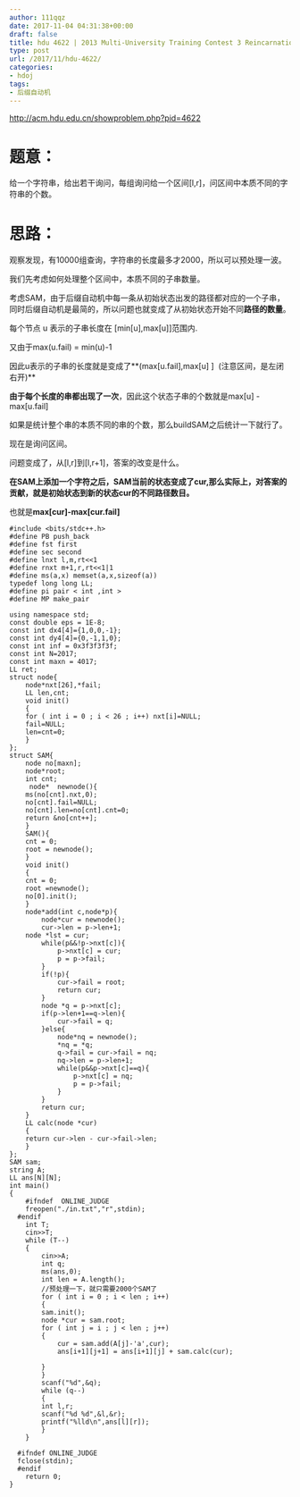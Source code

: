 ```yaml
---
author: 111qqz
date: 2017-11-04 04:31:38+00:00
draft: false
title: hdu 4622 | 2013 Multi-University Training Contest 3 Reincarnation (后缀自动机)
type: post
url: /2017/11/hdu-4622/
categories:
- hdoj
tags:
- 后缀自动机
---
```


http://acm.hdu.edu.cn/showproblem.php?pid=4622



# 题意：



给一个字符串，给出若干询问，每组询问给一个区间[l,r]，问区间中本质不同的字符串的个数。



# 思路：



观察发现，有10000组查询，字符串的长度最多才2000，所以可以预处理一波。

我们先考虑如何处理整个区间中，本质不同的子串数量。

考虑SAM，由于后缀自动机中每一条从初始状态出发的路径都对应的一个子串，同时后缀自动机是最简的，所以问题也就变成了从初始状态开始不同**路径的数量**。

每个节点 u 表示的子串长度在 [min[u],max[u]]范围内.

又由于max(u.fail) = min(u)-1

因此u表示的子串的长度就是变成了**(max[u.fail],max[u] ]  (注意区间，是左闭右开)**

**由于每个长度的串都出现了一次**，因此这个状态子串的个数就是max[u] - max[u.fail]

如果是统计整个串的本质不同的串的个数，那么buildSAM之后统计一下就行了。

现在是询问区间。

问题变成了，从[l,r]到[l,r+1]，答案的改变是什么。

**在SAM上添加一个字符之后，SAM当前的状态变成了cur,那么实际上，对答案的贡献，就是初始状态到新的状态cur的不同路径数目。**

也就是**max[cur]-max[cur.fail]**


    
    #include <bits/stdc++.h>
    #define PB push_back
    #define fst first
    #define sec second
    #define lnxt l,m,rt<<1
    #define rnxt m+1,r,rt<<1|1
    #define ms(a,x) memset(a,x,sizeof(a))
    typedef long long LL;
    #define pi pair < int ,int >
    #define MP make_pair
    
    using namespace std;
    const double eps = 1E-8;
    const int dx4[4]={1,0,0,-1};
    const int dy4[4]={0,-1,1,0};
    const int inf = 0x3f3f3f3f;
    const int N=2017;
    const int maxn = 4017;
    LL ret;
    struct node{
        node*nxt[26],*fail;
        LL len,cnt;
        void init()
        {
        for ( int i = 0 ; i < 26 ; i++) nxt[i]=NULL;
        fail=NULL;
        len=cnt=0;
        }
    };
    struct SAM{
        node no[maxn];
        node*root;
        int cnt;
         node*  newnode(){
        ms(no[cnt].nxt,0);
        no[cnt].fail=NULL;
        no[cnt].len=no[cnt].cnt=0;
        return &no[cnt++];
        }
        SAM(){
        cnt = 0;
        root = newnode();
        }
        void init()
        {
        cnt = 0;
        root =newnode();
        no[0].init();
        }
        node*add(int c,node*p){
            node*cur = newnode();
            cur->len = p->len+1;
        node *lst = cur;
            while(p&&!p->nxt[c]){
                p->nxt[c] = cur;
                p = p->fail;
            }
            if(!p){
                cur->fail = root;
                return cur;
            }
            node *q = p->nxt[c];
            if(p->len+1==q->len){
                cur->fail = q;
            }else{
                node*nq = newnode();
                *nq = *q;
                q->fail = cur->fail = nq;
                nq->len = p->len+1;
                while(p&&p->nxt[c]==q){
                    p->nxt[c] = nq;
                    p = p->fail;
                }
            }
            return cur;
        }
        LL calc(node *cur)
        {
        return cur->len - cur->fail->len;
        }
    };
    SAM sam;
    string A;
    LL ans[N][N];
    int main()
    {
        #ifndef  ONLINE_JUDGE 
        freopen("./in.txt","r",stdin);
      #endif
        int T;
        cin>>T;
        while (T--)
        {
            cin>>A;
            int q;
            ms(ans,0);
            int len = A.length();
            //预处理一下，就只需要2000个SAM了
            for ( int i = 0 ; i < len ; i++)
            {
            sam.init();
            node *cur = sam.root;
            for ( int j = i ; j < len ; j++)
            {
                cur = sam.add(A[j]-'a',cur);
                ans[i+1][j+1] = ans[i+1][j] + sam.calc(cur);
    
            }
            }
            scanf("%d",&q);
            while (q--)
            {
            int l,r;
            scanf("%d %d",&l,&r);
            printf("%lld\n",ans[l][r]);
            }
        }
    
      #ifndef ONLINE_JUDGE  
      fclose(stdin);
      #endif
        return 0;
    }
    






